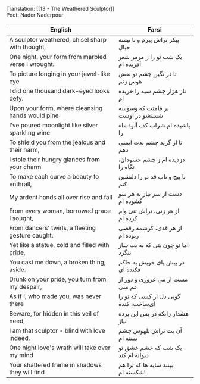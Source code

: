 Translation: [[13 - The Weathered Sculptor]]  
Poet: Nader Naderpour  

| English                                            | Farsi                                  |
| -------------------------------------------------- | -------------------------------------- |
| A sculptor weathered, chisel sharp with thought,   | پیکر تراش پیرم و با تیشه خیال          |
| One night, your form from marbled verse I wrought. | یک شب تو را ز مرمر شعر آفریده ام       |
| To picture longing in your jewel-like eye          | تا در نگین چشم تو نقش هوس زنم          |
| I did one thousand dark-eyed looks defy.           | ناز هزار چشم سیه را خریده ام           |
| Upon your form, where cleansing hands would pine   | بر قامتت که وسوسه شستشو در اوست        |
| I’ve poured moonlight like silver sparkling wine   | پاشیده ام شراب کف آلود ماه را          |
| To shield you from the jealous and their harm,     | تا از گزند چشم بدت ایمنی دهم           |
| I stole their hungry glances from your charm       | دزدیده ام ز چشم حسودان، نگاه را        |
| To make each curve a beauty to enthrall,           | تا پیچ و تاب قد تو را دلنشین کنم       |
| My ardent hands all over rise and fall             | دست از سر نیاز به هر سو گشوده ام       |
| From every woman, borrowed grace I sought,         | از هر زنی، تراش تنی وام کرده ام        |
| From dancers' twirls, a fleeting gesture caught.   | از هر قدی، کرشمه رقصی ربوده ام         |
| Yet like a statue, cold and filled with pride,     | اما تو چون بتی که به بت ساز ننگرد      |
| You cast me down, a broken thing, aside.           | در پیش پای خویش به خاکم فکنده ای       |
| Drunk on your pride, you turn from my despair,     | مست از می غروری و دور از غم منی        |
| As if I, who made you, was never there             | گویی دل از کسی که تو را ساخت، کنده‌‎ای |
| Beware, for hidden in this veil of need,           | هشدار زانکه در پس این پرده نیاز        |
| I am that sculptor  - blind with love indeed.      | آن بت تراش بلهوس چشم بسته ام           |
| One night love's wrath will take over my mind      | یک شب که خشم عشق تو دیوانه ام کند      |
| Your shattered frame in shadows they will find     | بینند سایه ها که ترا هم شکسته ام!      |

